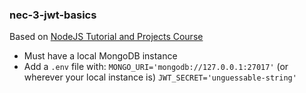 ### nec-3-jwt-basics

Based on [NodeJS Tutorial and Projects Course](https://www.udemy.com/course/nodejs-tutorial-and-projects-course)

- Must have a local MongoDB instance
- Add a `.env` file with: 
  `MONGO_URI='mongodb://127.0.0.1:27017'` (or wherever your local instance is)
  `JWT_SECRET='unguessable-string'`
